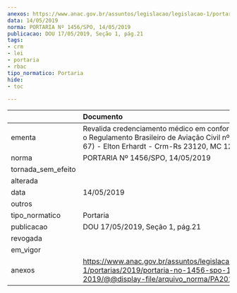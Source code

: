 ```yaml
---
anexos: https://www.anac.gov.br/assuntos/legislacao/legislacao-1/portarias/2019/portaria-no-1456-spo-14-05-2019/@@display-file/arquivo_norma/PA2019-1456.pdf
data: 14/05/2019
norma: PORTARIA Nº 1456/SPO, 14/05/2019
publicacao: DOU 17/05/2019, Seção 1, pág.21
tags:
- crm
- lei
- portaria
- rbac
tipo_normatico: Portaria
hide: 
- toc 
 
---
```


|                    | Documento                                                                                                                                               |
|:-------------------|:--------------------------------------------------------------------------------------------------------------------------------------------------------|
| ementa             | Revalida credenciamento médico em conformidade com o Regulamento Brasileiro de Aviação Civil nº 67 (RBAC nº 67) - Elton Erhardt - Crm-Rs 23120, MC 122. |
| norma              | PORTARIA Nº 1456/SPO, 14/05/2019                                                                                                                        |
| tornada_sem_efeito |                                                                                                                                                         |
| alterada           |                                                                                                                                                         |
| data               | 14/05/2019                                                                                                                                              |
| outros             |                                                                                                                                                         |
| tipo_normatico     | Portaria                                                                                                                                                |
| publicacao         | DOU 17/05/2019, Seção 1, pág.21                                                                                                                         |
| revogada           |                                                                                                                                                         |
| em_vigor           |                                                                                                                                                         |
| anexos             | https://www.anac.gov.br/assuntos/legislacao/legislacao-1/portarias/2019/portaria-no-1456-spo-14-05-2019/@@display-file/arquivo_norma/PA2019-1456.pdf    |